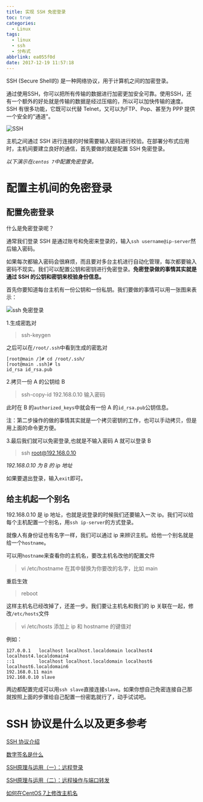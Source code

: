 ```yaml
---
title: 实现 SSH 免密登录
toc: true
categories:
  - Linux
tags:
  - linux
  - ssh
  - 分布式
abbrlink: ea055f0d
date: 2017-12-19 11:57:18
---
```


SSH (Secure Shell的) 是一种网络协议，用于计算机之间的加密登录。

通过使用SSH，你可以把所有传输的数据进行加密更加安全可靠。使用SSH，还有一个额外的好处就是传输的数据是经过压缩的，所以可以加快传输的速度。SSH 有很多功能，它既可以代替 Telnet，又可以为FTP、Pop、甚至为 PPP 提供一个安全的"通道"。

![SSH](http://image.shuiyujie.com/2019-05-09-23-08-57.png)

<!-- more -->

主机之间通过 SSH 进行连接的时候需要输入密码进行校验。在部署分布式应用时，主机间要建立良好的通信，首先要做的就是配置 SSH 免密登录。

*以下演示在`centos 7`中配置免密登录。*

# 配置主机间的免密登录

## 配置免密登录

什么是免密登录呢？

通常我们登录 SSH 是通过账号和免密来登录的，输入`ssh username@ip-server`然后输入密码。

如果每次都输入密码会很麻烦，而且要对多台主机进行自动化管理，每次都要输入密码不现实。我们可以配置公钥和密钥进行免密登录。**免密登录做的事情其实就是通过 SSH 的公钥和密钥来校验身份信息。**

首先你要知道每台主机有一份公钥和一份私钥。我们要做的事情可以用一张图来表示：

![ssh 免密登录](http://upload-images.jianshu.io/upload_images/2791079-5f9ccb0e655e4206.png?imageMogr2/auto-orient/strip%7CimageView2/2/w/1240)

1.生成密匙对

> ssh-keygen

之后可以在`/root/.ssh`中看到生成的密匙对

```
[root@main /]# cd /root/.ssh/
[root@main .ssh]# ls
id_rsa id_rsa.pub
```
2.拷贝一份 A 的公钥给 B

> ssh-copy-id 192.168.0.10
> 输入密码

此时在 B 的`authorized_keys`中就会有一份 A 的`id_rsa.pub`公钥信息。

注：第二步操作的做的事情其实就是一个拷贝密钥的工作，也可以手动拷贝，但是用上面的命令更方便。

3.最后我们就可以免密登录,也就是不输入密码 A 就可以登录 B

> ssh root@192.168.0.10

*192.168.0.10 为 B 的 ip 地址*

如果要退出登录，输入`exit`即可。

## 给主机起一个别名

192.168.0.10 是 ip 地址，也就是说登录的时候我们还要输入一次 ip。我们可以给每个主机配置一个别名，用`ssh ip-server`的方式登录。

就像人有身份证也有名字一样，我们可以通过 ip 来辨识主机。给他一个别名就是给一个`hostname`。

可以用`hostname`来查看你的主机名，要改主机名改他的配置文件

> vi /etc/hostname
> 在其中替换为你要改的名字，比如 main

重启生效

> reboot

这样主机名已经改掉了，还差一步。我们要让主机名和我们的 ip 关联在一起，修改`/etc/hosts`文件

> vi /etc/hosts
> 添加上 ip 和 hostname 的键值对

例如：

```
127.0.0.1   localhost localhost.localdomain localhost4 localhost4.localdomain4
::1         localhost localhost.localdomain localhost6 localhost6.localdomain6
192.168.0.11 main
192.168.0.10 slave
```

两边都配置完成可以用`ssh slave`直接连接`slave`。如果你想自己免密连接自己那就按照上面的步骤给自己配置一份密匙就行了，动手试试吧。

# SSH 协议是什么以及更多参考

[SSH 协议介绍](http://blog.csdn.net/macrossdzh/article/details/5691924)

[数字签名是什么](http://www.ruanyifeng.com/blog/2011/08/what_is_a_digital_signature.html)

[SSH原理与运用（一）：远程登录](http://www.ruanyifeng.com/blog/2011/12/ssh_remote_login.html)

[SSH原理与运用（二）：远程操作与端口转发](http://www.ruanyifeng.com/blog/2011/08/what_is_a_digital_signature.html
)

[如何在CentOS 7上修改主机名](http://www.jianshu.com/p/39d7000dfa47)


